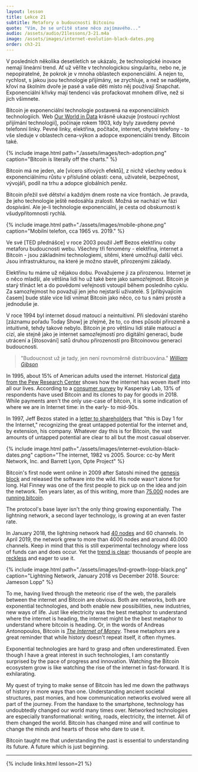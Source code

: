 ```yaml
---
layout: lesson
title: Lekce 21
subtitle: Metafory o budoucnosti Bitcoinu
quote: "Vím, že se určitě stane něco zajímavého..."
audio: /assets/audio/21lessons/3-21.m4a
image: /assets/images/internet-evolution-black-dates.png
order: ch3-21
---
```


V posledních několika desetiletích se ukázalo, že technologické inovace 
nemají lineární trend. Ať už věříte v technologickou singularitu, nebo ne, 
je nepopiratelné, že pokrok je v mnoha oblastech exponenciální. A nejen to, 
rychlost, s jakou jsou technologie přijímány, se zrychluje, a než se nadějete, 
křoví na školním dvoře je pasé a vaše děti místo něj používají Snapchat. 
Exponenciální křivky mají tendenci vás profackovat mnohem dříve, než si jich 
všimnete.

Bitcoin je exponenciální technologie postavená na exponenciálních technologiích. 
Web [Our World in Data] krásně ukazuje [rostoucí rychlost přijímání technologií], 
počínaje rokem 1903, kdy byly zavedeny pevné telefonní linky. Pevné linky, 
elektřina, počítače, internet, chytré telefony - to vše sleduje v oblastech 
cena-výkon a adopce exponenciální trendy. Bitcoin také.

{% include image.html path="./assets/images/tech-adoption.png" caption="Bitcoin is literally off the charts." %}

Bitcoin má ne jeden, ale [vícero síťových efektů], z nichž všechny vedou 
k exponenciálnímu růstu v příslušné oblasti: cena, uživatelé, bezpečnost, 
vývojáři, podíl na trhu a adopce globálních peněz.

Bitcoin přežil své dětství a každým dnem roste na více frontách. Je pravda, 
že jeho technologie ještě nedosáhla zralosti. Možná se nachází ve fázi 
dospívání. Ale je-li technologie exponenciální, je cesta od obskurnosti 
k všudypřítomnosti rychlá.

{% include image.html path="./assets/images/mobile-phone.png" caption="Mobilní telefon, cca 1965 vs. 2019." %}

Ve své [TED přednášce] v roce 2003 použil Jeff Bezos elektřinu coby metaforu 
budoucnosti webu. Všechny tři fenomény - elektřina, internet a Bitcoin - jsou 
základními technologiemi, sítěmi, které umožňují další věci. Jsou 
infrastrukturou, na které je možno stavět, přirozenými základy.

Elektřinu tu máme už nějakou dobu. Považujeme ji za přirozenou. Internet je 
o něco mladší, ale většina lidí ho už také bere jako samozřejmost. Bitcoin 
je starý třináct let a do povědomí veřejnosti vstoupil během posledního cyklu. 
Za samozřejmost ho považují jen jeho nejstarší uživatelé. S [přibývajícím časem] 
bude stále více lidí vnímat Bitcoin jako něco, co tu s námi prostě a jednoduše je.

V roce 1994 byl internet dosud matoucí a neintuitivní. Při sledování starého 
[záznamu pořadu Today Show] je zřejmé, že to, co dnes působí přirozeně 
a intuitivně, tehdy takové nebylo. Bitcoin je pro většinu lidí stále matoucí 
a cizí, ale stejně jako je internet samozřejmostí pro digitální generaci, bude 
utrácení a [štosování] satů druhou přirozeností pro Bitcoinovou generaci budoucnosti.

> "Budoucnost už je tady, jen není rovnoměrně distribuována."
> <cite>[William Gibson]</cite>

In 1995, about 15% of American adults used the internet. Historical
[data from the Pew Research Center] shows how the internet has woven
itself into all our lives. According to a [consumer survey] by Kaspersky
Lab, 13% of respondents have used Bitcoin and its clones to pay for
goods in 2018. While payments aren't the only use-case of bitcoin, it is
some indication of where we are in Internet time: in the early- to
mid-90s.

In 1997, Jeff Bezos stated in a [letter to shareholders] that "this is
Day 1 for the Internet," recognizing the great untapped potential for
the internet and, by extension, his company. Whatever day this is for
Bitcoin, the vast amounts of untapped potential are clear to all but the
most casual observer.

{% include image.html path="./assets/images/internet-evolution-black-dates.png" caption="The internet, 1982 vs 2005. Source: cc-by Merit Network, Inc. and Barrett Lyon, Opte Project" %}


Bitcoin's first node went online in 2009 after Satoshi mined the
[genesis block] and released the software into the wild. His node wasn't
alone for long. Hal Finney was one of the first people to pick up on the
idea and join the network. Ten years later, as of this writing, more
than
[75.000](https://luke.dashjr.org/programs/bitcoin/files/charts/software.html)
nodes are [running bitcoin].

The protocol's base layer isn't the only thing growing exponentially.
The lightning network, a second layer technology, is growing at an even
faster rate.

In January 2018, the lightning network had [40 nodes] and 60 channels.
In April 2019, the network grew to more than 4000 nodes and around
40.000 channels. Keep in mind that this is still experimental technology
where loss of funds can and does occur. Yet the [trend is clear][Jameson Lopp]:
thousands of people are [reckless] and eager to use it.

{% include image.html path="./assets/images/lnd-growth-lopp-black.png" caption="Lightning Network, January 2018 vs December 2018. Source: Jameson Lopp" %}

To me, having lived through the meteoric rise of the web, the parallels
between the internet and Bitcoin are obvious. Both are networks, both
are exponential technologies, and both enable new possibilities, new
industries, new ways of life. Just like electricity was the best
metaphor to understand where the internet is heading, the internet might
be the best metaphor to understand where bitcoin is heading. Or, in the
words of Andreas Antonopoulos, Bitcoin is [*The Internet of Money*].
These metaphors are a great reminder that while history doesn't repeat
itself, it often rhymes.

Exponential technologies are hard to grasp and often underestimated.
Even though I have a great interest in such technologies, I am
constantly surprised by the pace of progress and innovation. Watching
the Bitcoin ecosystem grow is like watching the rise of the internet in
fast-forward. It is exhilarating.

My quest of trying to make sense of Bitcoin has led me down the pathways
of history in more ways than one. Understanding ancient societal
structures, past monies, and how communication networks evolved were all
part of the journey. From the handaxe to the smartphone, technology has
undoubtedly changed our world many times over. Networked technologies
are especially transformational: writing, roads, electricity, the
internet. All of them changed the world. Bitcoin has changed mine and
will continue to change the minds and hearts of those who dare to use
it.

Bitcoin taught me that understanding the past is essential to
understanding its future. A future which is just beginning.

---

{% include links.html lesson=21 %}

[Our World in Data]: https://ourworldindata.org/
[the rising speed of technological adoption]: https://www.visualcapitalist.com/rising-speed-technological-adoption/
[multiple network effects]: https://www.thrivenotes.com/the-7-network-effects-of-bitcoin/
[TED talk]: https://www.ted.com/talks/jeff_bezos_on_the_next_web_innovation
[recording of the Today Show]: https://www.youtube.com/watch?v=UlJku_CSyNg
[William Gibson]: https://www.npr.org/2018/10/22/1067220/the-science-in-science-fiction
[data from the Pew Research Center]: https://www.pewinternet.org/2014/02/27/part-1-how-the-internet-has-woven-itself-into-american-life/
[consumer survey]: https://www.kaspersky.com/blog/money-report-2018/
[letter to shareholders]: http://media.corporate-ir.net/media_files/irol/97/97664/reports/Shareholderletter97.pdf
[running bitcoin]: https://twitter.com/halfin/status/1110302988?lang=en
[40 nodes]: https://bitcoinist.com/bitcoin-lightning-network-mainnet-nodes/
[reckless]: https://twitter.com/hashtag/reckless
[Jameson Lopp]: https://twitter.com/lopp/status/1077200836072296449
[*The Internet of Money*]: https://theinternetofmoney.info/
[stacking]: https://twitter.com/hashtag/stackingsats

<!-- Bitcoin Wiki -->
[genesis block]: https://en.bitcoin.it/wiki/Genesis_block

<!-- Wikipedia -->
[more time]: https://en.wikipedia.org/wiki/Lindy_effect
[alice]: https://en.wikipedia.org/wiki/Alice%27s_Adventures_in_Wonderland
[carroll]: https://en.wikipedia.org/wiki/Lewis_Carroll
